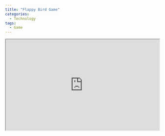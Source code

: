 ```yaml
---
title: "Flappy Bird Game"
categories:
  - Technology
tags:
  - Game
---
```


<iframe
  src="https://studio.code.org/projects/flappy/2L7UrI4QBRYhS_PSeQx6MsX8APvxwFRtf_0YaVGcxlw"
  style="width:100%; height:300px;"
></iframe>
